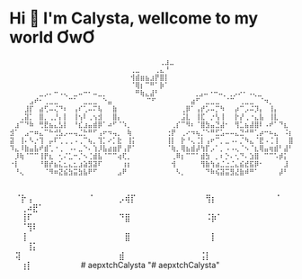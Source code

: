 <h1 align="left"> Hi 👋 I'm Calysta, wellcome to my world ƠwƠ</h1>

                             ⠀  ⠀   ⠀⠀⠀⠀⢀⣰⣀
                                  ⢀⣀⠀⠀⠀⢀⣄⠘⠀
                                  ⢺⣾⣶⣦⣰⡟⣿⡇
                                  ⠈⢿⡆⠉⠛⠁⡷⠁⠀⠀
    ⠀⠀⠀⠀⠀⠀⣀⡠⠄⠒⠠⢄⠀⣀⠤⠒⠂⠤⣀⡀⠀⠀⠀  ⠀⠛⢷⣄⣼⠃⠀⠀⠀⠀⠀⠀⠀⢀⣠⠤⠐⠒⠤⡀⢀⡠⠔⠂⠠⢄⣀⠀⠀⠀⠀⠀⠀
    ⠀⠀⠀⠀⣠⠞⠂⢀⣀⣀⠀⠀⠉⠁⠀⣀⣀⣀⠀⠑⣤⠀⠀⠀⠀⠀⠀⠀⠉⠋⠀⠀⠀⠀⠀⠀⠀⣴⠋⠀⣀⣀⣀⠀⠈⠉⠀⢀⣀⣀⠀⠈⠲⡀⠀⠀⠀⠀
    ⠀⠀⠀⣸⡏⠀⣴⢋⠤⢌⠙⠆⠀⢠⠎⢁⠤⠍⢧⠀⠀⣷⠀⠀⠀⠀⠀⠀⠀⠀⠀⠀⠀⠀⠀⢀⡿⠁⢠⡞⡡⠤⡉⠳⠀⠀⡴⠉⡠⠬⡹⡄⠀⢸⡄⠀⠀⠀
    ⠀⠀⢀⣽⡁⠀⣿⡀⢀⡘⡄⡇⠀⢸⢢⠇⢀⢢⣺⠀⠀⣿⡄⠀⠀⠀⠀⠀⠀⠀⠀⠀⠀⠀⠀⣨⣇⠀⢸⣏⠀⡐⢣⢸⠀⠀⡗⡜⢀⠐⣄⣧⠀⢸⣇⠀⠀⠀
    ⠀⣰⠉⠙⠷⠀⢛⣟⣦⣄⣣⡇⠀⠘⣎⣰⣤⣾⡿⠁⠴⠋⠈⠱⡀⠀⠀⠀⠀⠀⠀⠀⠀⢀⡎⠉⠻⠆⠈⣿⣳⣤⣙⣼⠂⠀⢻⣁⣦⣼⣿⠇⠠⠞⠁⠙⣆⠀
    ⣺⠁⠀⣠⠒⠶⣄⠉⠓⢚⣣⡠⠤⢤⣈⡓⠛⠋⢠⠖⠲⢤⡀⠀⢷⠀⠀⠀⠀⠀⠀⠀⢐⡟⠀⢀⠔⠲⢦⡈⠑⠛⣋⣡⠤⠤⣄⣙⠚⠛⢁⡴⠒⠦⣄⠀⠨⡆
    ⣽⠀⢸⠄⠣⡐⢹⠀⡤⠏⢁⢀⢀⠠⢀⠉⢦⡀⢹⡁⠔⡁⣗⠀⢸⡅⠀⠀⠀⠀⠀⠀⢸⡇⠀⡗⠘⢄⢈⡇⢠⠖⠉⡀⣀⠠⠄⡈⠳⣄⠈⣟⠠⢈⢸⠀⠀⣿
    ⠹⣄⠸⣷⣤⣧⠞⣾⢁⠐⢀⠀⠠⠄⣀⠑⠄⢱⡸⣧⣴⣶⡟⢠⡟⠁⠀⠀⠀⠀⠀⠀⠈⢷⡀⢿⣦⣾⡼⢳⡏⡠⠁⡀⠠⠠⢄⠈⠢⠈⣆⢿⣤⢶⣾⠃⣼⠃
    ⠀⡸⢷⠈⠉⠉⢸⡟⣆⠀⢂⠌⣁⠒⡈⠢⢈⣾⣧⠈⠉⠉⢴⢏⡀⠀⠀⠀⠀⠀⠀⠀⠀⢀⠿⡆⠉⠉⠁⣾⣳⠀⡀⠆⡑⠄⢂⠙⠄⣱⣿⠀⠉⠉⠡⡾⡅⠀
    ⠐⡇⠀⠀⠀⠀⠘⣿⡞⣦⣅⣂⣄⣂⣰⣵⣻⣽⠏⠀⠀⠀⠀⢰⡆⠀⠀⠀⠀⠀⠀⠀⠀⢺⠀⠀⠀⠀⠀⢻⣷⢳⣴⣈⣐⣈⣄⣮⣞⣯⡿⠂⠀⠀⠀⠀⣸⠀
    ⠀⠘⢄⠀⠀⠀⠀⠈⠻⠶⣝⣮⣳⣭⣳⣧⠟⠋⠀⠀⠀⠀⣠⠟⠀⠀⠀⠀⠀⠀⠀⠀⠀⠀⠣⡀⠀⠀⠀⠀⠙⠷⢮⣽⣭⣻⣜⣷⠾⠛⠁⠀⠀⠀⠀⡼⠃⠀
 ⠀    ⠀⠈⡗⢠⠀⠀⠀⠀⠀⠀⠀⠀⠀⠀⠁⠀⠀⠀⠀⡠⢾⡏⠀⠀⠀⠀⠀⠀⠀⠀⠀⠀⠀⠀⢻⡆⠀⠀⠀⠀⠀⠀⠀⠀⠀⠀⠈⠀⠀⠀⠀⢀⠴⣟⠁⠀⠀
 ⠀    ⠀⠀⢸⠏⠀⠀⠀⠀⠀⠀⠀⠀⠀⠀⠀⠀⠀⠀⠀⠙⣿⠀⠀⠀⠀⠀⠀⠀⠀⠀⠀⠀⠀⠀⠨⡷⠁⠀⠀⠀⠀⠀⠀⠀⠀⠀⠀⠀⠀⠀⠀⠈⢻⠇⠀⠀⠀
     ⠀⠀⢸⠀⠀⠀⠀⠀⠀⠀⠀⠀⠀⠀⠀⠀⠀⠀⠀⠀⣿⠀⠀⠀⠀⠀⠀⠀⠀⠀⠀⠀⠀⠀⠀⡇⠀⠀⠀⠀⠀⠀⠀⠀⠀⠀⠀⠀⠀⠀⠀⠀⢸⡅⠀⠀⠀
     ⠀⢽⠀⠀⠀⠀⠀⠀⠀⠀⠀⠀⠀⠀⠀⠀⠀⠀⠀⣾⠀⠀⠀⠀⠀⠀⠀⠀⠀⠀⠀⠀⠀⢨⡇⠀⠀⠀⠀⠀⠀⠀⠀⠀⠀⠀⠀⠀⠀⠀⠀⢰⡇⠀⠀⠀⠀⠀⠀⠀⠀
#   a e p x t c h C a l y s t a  
 "# aepxtchCalysta" 
